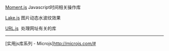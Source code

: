 [Moment.js](https://momentjs.com/)  Javascript时间相关操作库

[Lake.js](http://alligatr.co.uk/lake.js/) 图片动态水波纹效果

[URL.js](http://jillix.github.io/url.js/?)  处理网址有关的库



-----------------------------------------------------------------------------------


[实用js库系列 - Microjs]http://microjs.com/#
